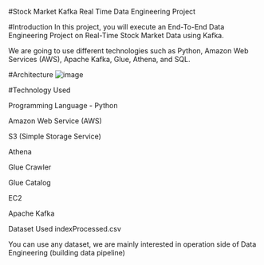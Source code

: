 #Stock Market Kafka Real Time Data Engineering Project

#Introduction
In this project, you will execute an End-To-End Data Engineering Project on Real-Time Stock Market Data using Kafka.

We are going to use different technologies such as Python, Amazon Web Services (AWS), Apache Kafka, Glue, Athena, and SQL.

#Architecture
![image](https://github.com/subh-abhi/stock-market-kafka-data-engineering-project/assets/118023917/be96de24-dce5-42fc-b571-a13a9f712683)


#Technology Used

Programming Language - Python

Amazon Web Service (AWS)

S3 (Simple Storage Service)

Athena

Glue Crawler

Glue Catalog

EC2

Apache Kafka

Dataset Used
indexProcessed.csv

You can use any dataset, we are mainly interested in operation side of Data Engineering (building data pipeline)

